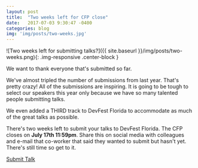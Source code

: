 ```yaml
---
layout: post
title:  "Two weeks left for CFP close"
date:   2017-07-03 9:30:47 -0400
categories: blog
img: 'img/posts/two-weeks.jpg'
---
```

![Two weeks left for submitting talks?]({{ site.baseurl }}/img/posts/two-weeks.png){: .img-responsive .center-block }

We want to thank everyone that's submitted so far.

We've almost tripled the number of submissions from last year. That's pretty crazy! All of the submissions are inspiring. It is going to be tough to select our speakers this year only because we have so many talented people submitting talks.

We even added a THIRD track to DevFest Florida to accommodate as much of the great talks as possible.

There's two weeks left to submit your talks to DevFest Florida. The CFP closes on **July 17th 11:59pm**. Share this on social media with colleagues and e-mail that co-worker that said they wanted to submit but hasn't yet. There's still time so get to it.

<a class="big-button white mdl-button mdl-js-ripple-effect" href="https://docs.google.com/forms/d/e/1FAIpQLSfcchhhaKETrOEVY-h5EngpTby7QMJl_G2LEl8XjYP5nXIS4g/viewform">Submit Talk</a>
